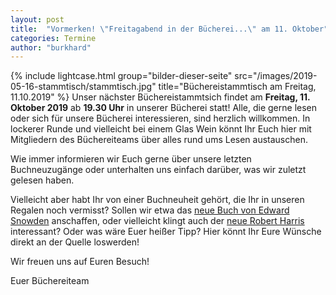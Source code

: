 ```yaml
---
layout: post
title:  "Vormerken! \"Freitagabend in der Bücherei...\" am 11. Oktober"
categories: Termine
author: "burkhard"
---
```

{% include lightcase.html group="bilder-dieser-seite"
      src="/images/2019-05-16-stammtisch/stammtisch.jpg" 
      title="Büchereistammtisch am Freitag, 11.10.2019" %}
Unser nächster Büchereistammtsich findet am **Freitag, 11. Oktober 2019** ab **19.30 Uhr** in unserer Bücherei statt!
Alle, die gerne lesen oder sich für unsere Bücherei interessieren, sind herzlich willkommen. In lockerer Runde und vielleicht bei einem Glas Wein könnt Ihr Euch hier mit Mitgliedern des Büchereiteams über alles rund ums Lesen austauschen.

Wie immer informieren wir Euch gerne über unsere letzten Buchneuzugänge oder unterhalten uns einfach darüber, was wir zuletzt gelesen haben.

Vielleicht aber habt Ihr von einer Buchneuheit gehört, die Ihr in unseren Regalen noch vermisst? Sollen wir etwa das [neue Buch von Edward Snowden](https://www.welt.de/politik/ausland/article200486066/Wegen-Memoiren-US-Regierung-legt-Klage-gegen-Snowden-ein.html) anschaffen, oder vielleicht klingt auch der [neue Robert Harris](https://www.welt.de/kultur/literarischewelt/article201133034/Robert-Harris-Der-zweite-Schlaf-Sechs-Jahre-bis-zum-Weltuntergang.html) interessant? Oder was wäre Euer heißer Tipp? Hier könnt Ihr Eure Wünsche direkt an der Quelle loswerden!

Wir freuen uns auf Euren Besuch!

Euer Büchereiteam